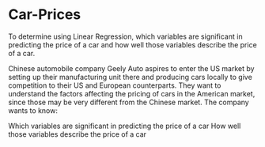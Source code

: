# Car-Prices
To determine using Linear Regression, which variables are significant in predicting the price of a car and how well those variables describe the price of a car.

Chinese automobile company Geely Auto aspires to enter the US market by setting up their manufacturing unit there and producing cars locally to give competition to their US and European counterparts. They want to understand the factors affecting the pricing of cars in the American market, since those may be very different from the Chinese market. The company wants to know:

Which variables are significant in predicting the price of a car
How well those variables describe the price of a car
